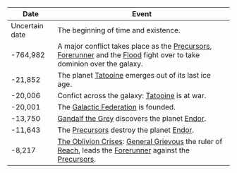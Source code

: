 |Date|Event|
|---|---|
Uncertain date | The beginning of time and existence.
-764,982 | A major conflict takes place as the [Precursors](https://), [Forerunner](https://) and the [Flood](https://) fight over to take dominion over the galaxy. 
-21,852 | The planet [Tatooine](https://) emerges out of its last ice age. 
-20,006 | Confict across the galaxy: [Tatooine](https://) is at war.
-20,001 | The [Galactic Federation](https://) is founded. 
-13,750 | [Gandalf the Grey](https://) discovers the planet [Endor](https://). 
-11,643 | The [Precursors](https://) destroy the planet [Endor](https://).
-8,217 | [The Oblivion Crises](https://): [General Grievous](https://) the ruler of [Reach](https://), leads the [Forerunner](https://) against the [Precursors](https://).



